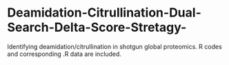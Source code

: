 # Deamidation-Citrullination-Dual-Search-Delta-Score-Stretagy-
Identifying deamidation/citrullination in shotgun global proteomics. R codes and corresponding .R data are included.
